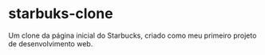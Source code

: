 # starbuks-clone
Um clone da página inicial do Starbucks, criado como meu primeiro projeto de desenvolvimento web. 
